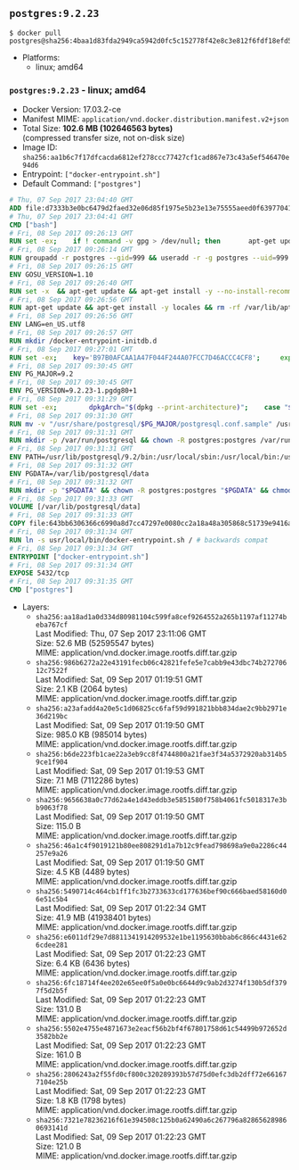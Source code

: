 ## `postgres:9.2.23`

```console
$ docker pull postgres@sha256:4baa1d83fda2949ca5942d0fc5c152778f42e8c3e812f6fdf18efd515406490c
```

-	Platforms:
	-	linux; amd64

### `postgres:9.2.23` - linux; amd64

-	Docker Version: 17.03.2-ce
-	Manifest MIME: `application/vnd.docker.distribution.manifest.v2+json`
-	Total Size: **102.6 MB (102646563 bytes)**  
	(compressed transfer size, not on-disk size)
-	Image ID: `sha256:aa1b6c7f17dfcacda6812ef278ccc77427cf1cad867e73c43a5ef546470e94d6`
-	Entrypoint: `["docker-entrypoint.sh"]`
-	Default Command: `["postgres"]`

```dockerfile
# Thu, 07 Sep 2017 23:04:40 GMT
ADD file:d7333b3e0bc6479d2faed32e06d85f1975e5b23e13e75555aeed0f639770413b in / 
# Thu, 07 Sep 2017 23:04:41 GMT
CMD ["bash"]
# Fri, 08 Sep 2017 09:26:13 GMT
RUN set -ex; 	if ! command -v gpg > /dev/null; then 		apt-get update; 		apt-get install -y --no-install-recommends 			gnupg2 			dirmngr 		; 		rm -rf /var/lib/apt/lists/*; 	fi
# Fri, 08 Sep 2017 09:26:14 GMT
RUN groupadd -r postgres --gid=999 && useradd -r -g postgres --uid=999 postgres
# Fri, 08 Sep 2017 09:26:15 GMT
ENV GOSU_VERSION=1.10
# Fri, 08 Sep 2017 09:26:40 GMT
RUN set -x 	&& apt-get update && apt-get install -y --no-install-recommends ca-certificates wget && rm -rf /var/lib/apt/lists/* 	&& wget -O /usr/local/bin/gosu "https://github.com/tianon/gosu/releases/download/$GOSU_VERSION/gosu-$(dpkg --print-architecture)" 	&& wget -O /usr/local/bin/gosu.asc "https://github.com/tianon/gosu/releases/download/$GOSU_VERSION/gosu-$(dpkg --print-architecture).asc" 	&& export GNUPGHOME="$(mktemp -d)" 	&& gpg --keyserver ha.pool.sks-keyservers.net --recv-keys B42F6819007F00F88E364FD4036A9C25BF357DD4 	&& gpg --batch --verify /usr/local/bin/gosu.asc /usr/local/bin/gosu 	&& rm -rf "$GNUPGHOME" /usr/local/bin/gosu.asc 	&& chmod +x /usr/local/bin/gosu 	&& gosu nobody true 	&& apt-get purge -y --auto-remove ca-certificates wget
# Fri, 08 Sep 2017 09:26:56 GMT
RUN apt-get update && apt-get install -y locales && rm -rf /var/lib/apt/lists/* 	&& localedef -i en_US -c -f UTF-8 -A /usr/share/locale/locale.alias en_US.UTF-8
# Fri, 08 Sep 2017 09:26:56 GMT
ENV LANG=en_US.utf8
# Fri, 08 Sep 2017 09:26:57 GMT
RUN mkdir /docker-entrypoint-initdb.d
# Fri, 08 Sep 2017 09:27:01 GMT
RUN set -ex; 	key='B97B0AFCAA1A47F044F244A07FCC7D46ACCC4CF8'; 	export GNUPGHOME="$(mktemp -d)"; 	gpg --keyserver ha.pool.sks-keyservers.net --recv-keys "$key"; 	gpg --export "$key" > /etc/apt/trusted.gpg.d/postgres.gpg; 	rm -rf "$GNUPGHOME"; 	apt-key list
# Fri, 08 Sep 2017 09:30:45 GMT
ENV PG_MAJOR=9.2
# Fri, 08 Sep 2017 09:30:45 GMT
ENV PG_VERSION=9.2.23-1.pgdg80+1
# Fri, 08 Sep 2017 09:31:29 GMT
RUN set -ex; 		dpkgArch="$(dpkg --print-architecture)"; 	case "$dpkgArch" in 		amd64|i386|ppc64el) 			echo "deb http://apt.postgresql.org/pub/repos/apt/ jessie-pgdg main $PG_MAJOR" > /etc/apt/sources.list.d/pgdg.list; 			apt-get update; 			;; 		*) 			echo "deb-src http://apt.postgresql.org/pub/repos/apt/ jessie-pgdg main $PG_MAJOR" > /etc/apt/sources.list.d/pgdg.list; 						tempDir="$(mktemp -d)"; 			cd "$tempDir"; 						savedAptMark="$(apt-mark showmanual)"; 						apt-get update; 			apt-get build-dep -y 				postgresql-common pgdg-keyring 				"postgresql-$PG_MAJOR=$PG_VERSION" 			; 			DEB_BUILD_OPTIONS="nocheck parallel=$(nproc)" 				apt-get source --compile 					postgresql-common pgdg-keyring 					"postgresql-$PG_MAJOR=$PG_VERSION" 			; 						apt-mark showmanual | xargs apt-mark auto > /dev/null; 			apt-mark manual $savedAptMark; 						ls -lAFh; 			dpkg-scanpackages . > Packages; 			grep '^Package: ' Packages; 			echo "deb [ trusted=yes ] file://$tempDir ./" > /etc/apt/sources.list.d/temp.list; 			apt-get -o Acquire::GzipIndexes=false update; 			;; 	esac; 		apt-get install -y postgresql-common; 	sed -ri 's/#(create_main_cluster) .*$/\1 = false/' /etc/postgresql-common/createcluster.conf; 	apt-get install -y 		"postgresql-$PG_MAJOR=$PG_VERSION" 		"postgresql-contrib-$PG_MAJOR=$PG_VERSION" 	; 		rm -rf /var/lib/apt/lists/*; 		if [ -n "$tempDir" ]; then 		apt-get purge -y --auto-remove; 		rm -rf "$tempDir" /etc/apt/sources.list.d/temp.list; 	fi
# Fri, 08 Sep 2017 09:31:30 GMT
RUN mv -v "/usr/share/postgresql/$PG_MAJOR/postgresql.conf.sample" /usr/share/postgresql/ 	&& ln -sv ../postgresql.conf.sample "/usr/share/postgresql/$PG_MAJOR/" 	&& sed -ri "s!^#?(listen_addresses)\s*=\s*\S+.*!\1 = '*'!" /usr/share/postgresql/postgresql.conf.sample
# Fri, 08 Sep 2017 09:31:31 GMT
RUN mkdir -p /var/run/postgresql && chown -R postgres:postgres /var/run/postgresql && chmod 2777 /var/run/postgresql
# Fri, 08 Sep 2017 09:31:31 GMT
ENV PATH=/usr/lib/postgresql/9.2/bin:/usr/local/sbin:/usr/local/bin:/usr/sbin:/usr/bin:/sbin:/bin
# Fri, 08 Sep 2017 09:31:32 GMT
ENV PGDATA=/var/lib/postgresql/data
# Fri, 08 Sep 2017 09:31:32 GMT
RUN mkdir -p "$PGDATA" && chown -R postgres:postgres "$PGDATA" && chmod 777 "$PGDATA" # this 777 will be replaced by 700 at runtime (allows semi-arbitrary "--user" values)
# Fri, 08 Sep 2017 09:31:33 GMT
VOLUME [/var/lib/postgresql/data]
# Fri, 08 Sep 2017 09:31:33 GMT
COPY file:643bb6306366c6990a8d7cc47297e0080cc2a18a48a305868c51739e9416a044 in /usr/local/bin/ 
# Fri, 08 Sep 2017 09:31:34 GMT
RUN ln -s usr/local/bin/docker-entrypoint.sh / # backwards compat
# Fri, 08 Sep 2017 09:31:34 GMT
ENTRYPOINT ["docker-entrypoint.sh"]
# Fri, 08 Sep 2017 09:31:34 GMT
EXPOSE 5432/tcp
# Fri, 08 Sep 2017 09:31:35 GMT
CMD ["postgres"]
```

-	Layers:
	-	`sha256:aa18ad1a0d334d80981104c599fa8cef9264552a265b1197af11274beba767cf`  
		Last Modified: Thu, 07 Sep 2017 23:11:06 GMT  
		Size: 52.6 MB (52595547 bytes)  
		MIME: application/vnd.docker.image.rootfs.diff.tar.gzip
	-	`sha256:986b6272a22e43191fecb06c42821fefe5e7cabb9e43dbc74b27270612c7522f`  
		Last Modified: Sat, 09 Sep 2017 01:19:51 GMT  
		Size: 2.1 KB (2064 bytes)  
		MIME: application/vnd.docker.image.rootfs.diff.tar.gzip
	-	`sha256:a23afadd4a20e5c1d06825cc6faf59d991821bbb834dae2c9bb2971e36d219bc`  
		Last Modified: Sat, 09 Sep 2017 01:19:50 GMT  
		Size: 985.0 KB (985014 bytes)  
		MIME: application/vnd.docker.image.rootfs.diff.tar.gzip
	-	`sha256:b6de223fb1cae22a3eb9cc8f4744800a21fae3f34a5372920ab314b59ce1f904`  
		Last Modified: Sat, 09 Sep 2017 01:19:53 GMT  
		Size: 7.1 MB (7112286 bytes)  
		MIME: application/vnd.docker.image.rootfs.diff.tar.gzip
	-	`sha256:9656638a0c77d62a4e1d43eddb3e5851580f758b4061fc5018317e3bb9063f78`  
		Last Modified: Sat, 09 Sep 2017 01:19:50 GMT  
		Size: 115.0 B  
		MIME: application/vnd.docker.image.rootfs.diff.tar.gzip
	-	`sha256:46a1c4f9019121b80ee808291d1a7b12c9fead798698a9e0a2286c44257e9a26`  
		Last Modified: Sat, 09 Sep 2017 01:19:50 GMT  
		Size: 4.5 KB (4489 bytes)  
		MIME: application/vnd.docker.image.rootfs.diff.tar.gzip
	-	`sha256:5490714c464cb1ff1fc3b2733633cd177636bef90c666baed58160d06e51c5b4`  
		Last Modified: Sat, 09 Sep 2017 01:22:34 GMT  
		Size: 41.9 MB (41938401 bytes)  
		MIME: application/vnd.docker.image.rootfs.diff.tar.gzip
	-	`sha256:e6011df29e7d8811341914209532e1be1195630bbab6c866c4431e626cdee281`  
		Last Modified: Sat, 09 Sep 2017 01:22:23 GMT  
		Size: 6.4 KB (6436 bytes)  
		MIME: application/vnd.docker.image.rootfs.diff.tar.gzip
	-	`sha256:6fc18714f4ee202e65ee0f5a0e0bc6644d9c9ab2d3274f130b5df3797f5d2b5f`  
		Last Modified: Sat, 09 Sep 2017 01:22:23 GMT  
		Size: 131.0 B  
		MIME: application/vnd.docker.image.rootfs.diff.tar.gzip
	-	`sha256:5502e4755e4871673e2eacf56b2bf4f67801758d61c54499b972652d3582bb2e`  
		Last Modified: Sat, 09 Sep 2017 01:22:23 GMT  
		Size: 161.0 B  
		MIME: application/vnd.docker.image.rootfs.diff.tar.gzip
	-	`sha256:2806243a2f55fd0cf800c320289393b57d75d0efc3db2dff72e661677104e25b`  
		Last Modified: Sat, 09 Sep 2017 01:22:23 GMT  
		Size: 1.8 KB (1798 bytes)  
		MIME: application/vnd.docker.image.rootfs.diff.tar.gzip
	-	`sha256:7321e78236216f61e394508c125b0a62490a6c267796a828656289860693141d`  
		Last Modified: Sat, 09 Sep 2017 01:22:23 GMT  
		Size: 121.0 B  
		MIME: application/vnd.docker.image.rootfs.diff.tar.gzip
